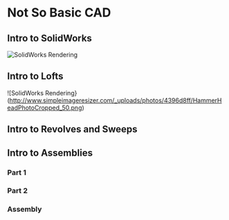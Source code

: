 # Not So Basic CAD


## Intro to SolidWorks
![SolidWorks Rendering](http://www.simpleimageresizer.com/_uploads/photos/4396d8ff/Intro_to_Solidworks_photo_50.png)

## Intro to Lofts
![SolidWorks Rendering}(http://www.simpleimageresizer.com/_uploads/photos/4396d8ff/HammerHeadPhotoCropped_50.png)

## Intro to Revolves and Sweeps

## Intro to Assemblies
### Part 1
### Part 2
### Assembly
